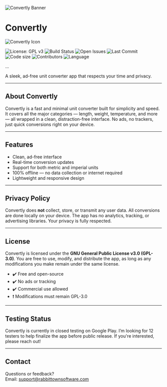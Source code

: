 <!-- Banner Image at the top, full width -->
![Convertly Banner](assets/banner.png)

# Convertly

<!-- Small app icon near the title (optional) -->
![Convertly Icon](assets.icon.png)  

![License: GPL v3](https://img.shields.io/badge/License-GPLv3-blue.svg)
![Build Status](https://img.shields.io/badge/build-pending-lightgrey.svg)
![Open Issues](https://img.shields.io/github/issues/rabbit-town-software/convertly.svg)
![Last Commit](https://img.shields.io/github/last-commit/rabbit-town-software/convertly)
![Code size](https://img.shields.io/github/languages/code-size/rabbit-town-software/convertly)
![Contributors](https://img.shields.io/github/contributors/rabbit-town-software/convertly)
![Language](https://img.shields.io/github/languages/top/rabbit-town-software/convertly)

...


A sleek, ad-free unit converter app that respects your time and privacy.

---

## About Convertly

Convertly is a fast and minimal unit converter built for simplicity and speed. It covers all the major categories — length, weight, temperature, and more — all wrapped in a clean, distraction-free interface. No ads, no trackers, just quick conversions right on your device.

---

## Features

- Clean, ad-free interface  
- Real-time conversion updates  
- Support for both metric and imperial units  
- 100% offline — no data collection or internet required  
- Lightweight and responsive design  

---

## Privacy Policy

Convertly does **not** collect, store, or transmit any user data. All conversions are done locally on your device. The app has no analytics, tracking, or advertising libraries. Your privacy is fully respected.

---

## License

Convertly is licensed under the **GNU General Public License v3.0 (GPL-3.0)**. You are free to use, modify, and distribute the app, as long as any modifications you make remain under the same license.

- ✔️ Free and open-source  
- ✔️ No ads or tracking  
- ✔️ Commercial use allowed  
- ❗ Modifications must remain GPL-3.0  

---

## Testing Status

Convertly is currently in closed testing on Google Play. I’m looking for 12 testers to help finalize the app before public release. If you're interested, please reach out!

---

## Contact

Questions or feedback?  
Email: support@rabbittownsoftware.com
